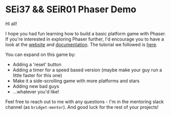 # SEi37 && SEiR01 Phaser Demo

Hi all!

I hope you had fun learning how to build a basic platform game with Phaser. If you're interested in exploring Phaser further, I'd encourage you to have a look at the [website](http://phaser.io/) and [documentation](http://phaser.io/docs/2.6.2/index). The tutorial we followed is [here](http://phaser.io/tutorials/making-your-first-phaser-3-game/part1).

You can expand on this game by:
- Adding a 'reset' button
- Adding a timer for a speed based version (maybe make your guy run a little faster for this one)
- Make it a side-scrolling game with more platforms and stars
- Adding new bad guys
- ...whatever you'd like!

Feel free to reach out to me with any questions - I'm in the mentoring slack channel (as `bridget-mentor`). And good luck for the rest of your projects!